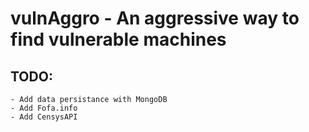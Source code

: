 # vulnAggro - An aggressive way to find vulnerable machines

## TODO:
    - Add data persistance with MongoDB
    - Add Fofa.info
    - Add CensysAPI
